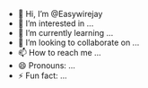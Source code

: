 - 👋 Hi, I’m @Easywirejay
- 👀 I’m interested in ...
- 🌱 I’m currently learning ...
- 💞️ I’m looking to collaborate on ...
- 📫 How to reach me ...
- 😄 Pronouns: ...
- ⚡ Fun fact: ...

<!---
Easywirejay/Easywirejay is a ✨ special ✨ repository because its `README.md` (this file) appears on your GitHub profile.
You can click the Preview link to take a look at your changes.
--->
